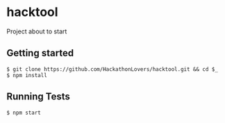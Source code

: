 # hacktool
Project about to start

## Getting started

```
$ git clone https://github.com/HackathonLovers/hacktool.git && cd $_
$ npm install
```

## Running Tests
```
$ npm start
```
